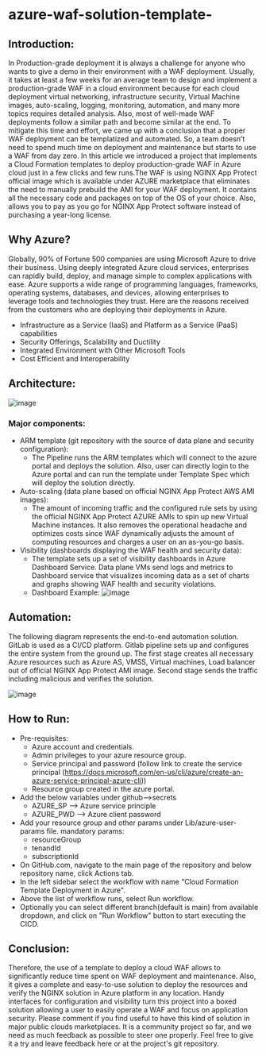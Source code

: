 # azure-waf-solution-template-

## Introduction:

In Production-grade deployment it is always a challenge for anyone who wants to give a demo in their environment with a WAF deployment.  Usually, it takes at least a few weeks for an average team to design and implement a production-grade WAF in a cloud environment because for each cloud deployment virtual networking, infrastructure security, Virtual Machine images, auto-scaling, logging, monitoring, automation, and many more topics requires detailed analysis. Also, most of well-made WAF deployments follow a similar path and become similar at the end. To mitigate this time and effort, we came up with a conclusion that a proper WAF deployment can be templatized and automated. So, a team doesn’t need to spend much time on deployment and maintenance but starts to use a WAF from day zero. 
In this article we introduced a project that implements a Cloud Formation templates to deploy production-grade WAF in Azure cloud just in a few clicks and few runs.The WAF is using NGINX App Protect official image which is available under AZURE marketplace that eliminates the need to manually prebuild the AMI for your WAF deployment. It contains all the necessary code and packages on top of the OS of your choice. Also, allows you to pay as you go for NGINX App Protect software instead of purchasing a year-long license. 


## Why Azure?

Globally, 90% of Fortune 500 companies are using Microsoft Azure to drive their business. Using deeply integrated Azure cloud services, enterprises can rapidly build, deploy, and manage simple to complex applications with ease. Azure supports a wide range of programming languages, frameworks, operating systems, databases, and devices, allowing enterprises to leverage tools and technologies they trust.
Here are the reasons received from the customers who are deploying their deployments in Azure.
*	Infrastructure as a Service (IaaS) and Platform as a Service (PaaS) capabilities
*	Security Offerings, Scalability and Ductility
*	Integrated Environment with Other Microsoft Tools
*	Cost Efficient and Interoperability

## Architecture:
![image](https://user-images.githubusercontent.com/39581520/174727809-8fde48cd-12eb-4d31-a428-1f7e83953418.png)


### Major components:

* ARM template  (git repository with the source of data plane and security configuration):
  * The Pipeline runs the ARM templates which will connect to the azure portal and deploys the solution. Also, user can directly login to the Azure portal and can run the template under Template Spec which will deploy the solution directly.
* Auto-scaling (data plane based on official NGINX App Protect AWS AMI images):
  * The amount of incoming traffic and the configured rule sets by using the official NGINX App Protect AZURE AMIs to spin up new Virtual Machine instances. It also removes the operational headache and optimizes costs since WAF dynamically adjusts the amount of computing resources and charges a user on an as-you-go basis.
* Visibility (dashboards displaying the WAF health and security data):
  * The template sets up a set of visibility dashboards in Azure Dashboard Service. Data plane VMs send logs and metrics to Dashboard service that visualizes incoming data as a set of charts and graphs showing WAF health and security violations.
  * Dashboard Example:
  ![image](https://user-images.githubusercontent.com/39581520/174728292-7c9aa06a-377d-4a35-94d2-11d6863a25a5.png)

## Automation:

The following diagram represents the end-to-end automation solution. GitLab is used as a CI/CD platform. Gitlab pipeline sets up and configures the entire system from the ground up. The first stage creates all necessary Azure resources such as Azure AS, VMSS, Virtual machines, Load balancer out of official NGINX App Protect AMI image. Second stage sends the traffic including malicious and verifies the solution.
        
![image](https://user-images.githubusercontent.com/39581520/174728235-9e974956-6be9-4377-8bed-30990ec1ffff.png)

## How to Run:

* Pre-requisites:
  * Azure account and credentials.
  * Admin privileges to your azure resource group.
  * Service principal and password (follow link to create the service principal (https://docs.microsoft.com/en-us/cli/azure/create-an-azure-service-principal-azure-cli))
  * Resource group created in the azure portal.
* Add the below variables under github-->secrets
   * AZURE_SP --> Azure service principle
   * AZURE_PWD --> Azure client password
* Add your resource group and other params under Lib/azure-user-params file.
   mandatory params:
   * resourceGroup
   * tenandId
   * subscriptionId
* On GitHub.com, navigate to the main page of the repository and below repository name, click Actions tab.
* In the left sidebar select the workflow with name "Cloud Formation Template Deployment in Azure".
* Above the list of workflow runs, select Run workflow.
* Optionally you can select different branch(default is main) from available dropdown, and click on "Run Workflow" button to start executing the CICD.

## Conclusion:

Therefore, the use of a template to deploy a cloud WAF allows to significantly reduce time spent on WAF deployment and maintenance. Also, it gives a complete and easy-to-use solution to deploy the resources and verify the NGINX solution in Azure platform in any location. Handy interfaces for configuration and visibility turn this project into a boxed solution allowing a user to easily operate a WAF and focus on application security.
Please comment if you find useful to have this kind of solution in major public clouds marketplaces.
It is a community project so far, and we need as much feedback as possible to steer one properly. Feel free to give it a try and leave feedback here or at the project's git repository.

